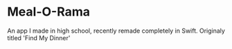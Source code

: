 # Meal-O-Rama
An app I made in high school, recently remade completely in Swift.
Originaly titled 'Find My Dinner'
